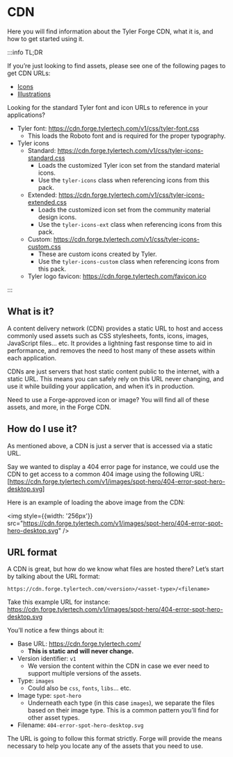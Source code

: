# CDN

Here you will find information about the Tyler Forge CDN, what it is, and how to get started using it.

:::info TL;DR

If you’re just looking to find assets, please see one of the following pages to get CDN URLs:

- [Icons](/assets/icons)
- [Illustrations](/assets/illustrations)

Looking for the standard Tyler font and icon URLs to reference in your applications?

- Tyler font: https://cdn.forge.tylertech.com/v1/css/tyler-font.css
  - This loads the Roboto font and is required for the proper typography.
- Tyler icons
  - Standard: https://cdn.forge.tylertech.com/v1/css/tyler-icons-standard.css
    - Loads the customized Tyler icon set from the standard material icons.
    - Use the `tyler-icons` class when referencing icons from this pack.
  - Extended: https://cdn.forge.tylertech.com/v1/css/tyler-icons-extended.css
    - Loads the customized icon set from the community material design icons.
    - Use the `tyler-icons-ext` class when referencing icons from this pack.
  - Custom: https://cdn.forge.tylertech.com/v1/css/tyler-icons-custom.css
    - These are custom icons created by Tyler.
    - Use the `tyler-icons-custom` class when referencing icons from this pack.
  - Tyler logo favicon: https://cdn.forge.tylertech.com/favicon.ico

:::

## What is it?

A content delivery network (CDN) provides a static URL to host and access commonly used assets such as CSS
stylesheets, fonts, icons, images, JavaScript files… etc. It provides a lightning fast response time to aid
in performance, and removes the need to host many of these assets within each application.

CDNs are just servers that host static content public to the internet, with a static URL. This means you can
safely rely on this URL never changing, and use it while building your application, and when it’s in production.

Need to use a Forge-approved icon or image? You will find all of these assets, and more, in the Forge CDN.

## How do I use it?

As mentioned above, a CDN is just a server that is accessed via a static URL.

Say we wanted to display a 404 error page for instance, we could use the CDN to get access to a common 404 image
using the following URL: [https://cdn.forge.tylertech.com/v1/images/spot-hero/404-error-spot-hero-desktop.svg]

Here is an example of loading the above image from the CDN:

<img style={{width: '256px'}} src="https://cdn.forge.tylertech.com/v1/images/spot-hero/404-error-spot-hero-desktop.svg" />


## URL format

A CDN is great, but how do we know what files are hosted there? Let’s start by talking about the URL format:

```
https://cdn.forge.tylertech.com/<version>/<asset-type>/<filename>
```

Take this example URL for instance: https://cdn.forge.tylertech.com/v1/images/spot-hero/404-error-spot-hero-desktop.svg

You’ll notice a few things about it:

* Base URL: https://cdn.forge.tylertech.com/
  * **This is static and will never change.**
* Version identifier: `v1`
  * We version the content within the CDN in case we ever need to support multiple versions of the assets.
* Type: `images`
  * Could also be `css`, `fonts`, `libs`... etc.
* Image type: `spot-hero`
  * Underneath each type (in this case `images`), we separate the files based on their image type. This is a common
    pattern you’ll find for other asset types.
* Filename: `404-error-spot-hero-desktop.svg`

The URL is going to follow this format strictly. Forge will provide the means necessary to help you locate any
of the assets that you need to use.

